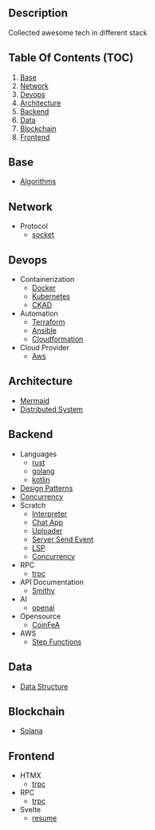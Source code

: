 ## Description

Collected awesome tech in different stack

## Table Of Contents (TOC)

1. [Base](#base)
2. [Network](#network)
3. [Devops](#devops)
4. [Architecture](#architecture)
5. [Backend](#backend)
6. [Data](#data)
7. [Blockchain](#blockchain)
8. [Frontend](#frontend)

## Base

- [Algorithms](base/algorithms)

## Network

- Protocol
  - [socket](network/socket)

## Devops

- Containerization
  - [Docker](devops/docker)
  - [Kubernetes](devops/k8s)
  - [CKAD](devops/ckad)
- Automation
  - [Terraform](devops/terraform)
  - [Ansible](devops/ansible)
  - [Cloudformation](devops/cloudformation)
- Cloud Provider
  - [Aws](devops/aws)

## Architecture

- [Mermaid](architecture/mermaid)
- [Distributed System](architecture/distributed-system)

## Backend

- Languages
  - [rust](backend/languages/rust)
  - [golang](backend/languages/golang)
  - [kotlin](backend/languages/kotlin)
- [Design Patterns](backend/design-patterns)
- [Concurrency](backend/concurrency)
- Scratch
  - [Interpreter](backend/scratch/interpreter)
  - [Chat App](backend/scratch/chat-app)
  - [Uploader](backend/scratch/uploader)
  - [Server Send Event](backend/scratch/server-send-events)
  - [LSP](backend/scratch/lsp-from-scratch)
  - [Concurrency](backend/scratch/concurrency)
- RPC
  - [trpc](backend/trpc)
- API Documentation
  - [Smithy](backend/api-doc/smithy)
- AI
  - [openai](backend/openai)
- Opensource
  - [CoinFeA](backend/opensource/coinfea)
- AWS
  - [Step Functions](backend/aws/step-functions)

## Data

- [Data Structure](data/ds)

## Blockchain
- [Solana](blockchain/solana)

## Frontend

- HTMX
  - [trpc](frontend/htmx)
- RPC
  - [trpc](frontend/trpc)
- Svelte
  - [resume](frontend/svetle-kit-resume)

